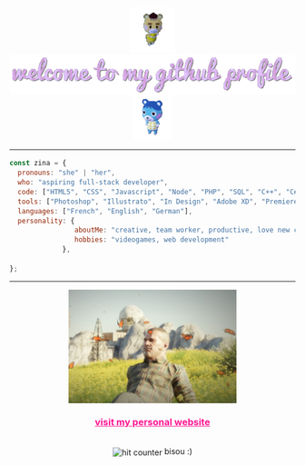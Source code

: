 <div align="center">
<img src="img/marty.gif" alt="marty from animal crossing" height="80"> <img src="img/welcome.gif" alt="welcome to my github profile" align="center">
<img src="img/mirti.gif" alt="bluebear from animal crossing" height="80">
</div>

<hr>


```javascript
const zina = {
  pronouns: "she" | "her", 
  who: "aspiring full-stack developer",
  code: ["HTML5", "CSS", "Javascript", "Node", "PHP", "SQL", "C++", "C#"],
  tools: ["Photoshop", "Illustrato", "In Design", "Adobe XD", "Premiere Pro", "After Effects"],
  languages: ["French", "English", "German"],
  personality: {
                aboutMe: "creative, team worker, productive, love new challenges", 
                hobbies: "videogames, web development"
             },
  
};
```

<hr>


<div align="center">
<img src="img/tarkov.png" alt="tarkov credit : https://www.youtube.com/c/JunckerTarkov" align="center" height="200">
<h3><a href="https://zinabfs.fr/" style="color: deeppink">visit my personal website</a></h3>

</div>

<br>
<div align="center">

<img src="https://profile-counter.glitch.me/zinabfs/count.svg" alt="hit counter" align="center">
bisou :)
</div>
